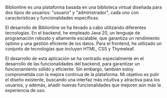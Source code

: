 Biblionline es una plataforma basada en una biblioteca virtual diseñada para dos tipos de usuarios: "usuario" y "administrador", cada uno con características y funcionalidades específicas.

El desarrollo de Biblionline se ha llevado a cabo utilizando diferentes tecnologías. En el backend, he empleado Java 20, un lenguaje de programación robusto y altamente escalable, que garantiza un rendimiento óptimo y una gestión eficiente de los datos. Para el frontend, he utilizado un conjunto de tecnologías que incluyen HTML, CSS y Thymeleaf.

El desarrollo de esta aplicación se ha centrado especialmente en el desarrollo de las funcionalidades del backend, para garantizar un funcionamiento sólido y eficiente. Sin embargo, también estoy comprometida con la mejora continua de la plataforma. Mi objetivo es pulir el diseño existente, buscando una interfaz más intuitiva y atractiva para los usuarios, y además, añadir nuevas funcionalidades que mejoren aún más la experiencia de uso.
